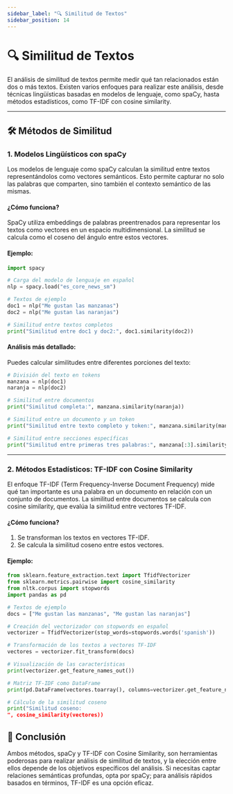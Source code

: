 ```yaml
---
sidebar_label: "🔍 Similitud de Textos"
sidebar_position: 14
---
```


# 🔍 Similitud de Textos

El análisis de similitud de textos permite medir qué tan relacionados están dos o más textos. Existen varios enfoques para realizar este análisis, desde técnicas lingüísticas basadas en modelos de lenguaje, como spaCy, hasta métodos estadísticos, como TF-IDF con cosine similarity.

---

## 🛠️ Métodos de Similitud

### 1. **Modelos Lingüísticos con spaCy**

Los modelos de lenguaje como spaCy calculan la similitud entre textos representándolos como vectores semánticos. Esto permite capturar no solo las palabras que comparten, sino también el contexto semántico de las mismas.

#### ¿Cómo funciona?

SpaCy utiliza embeddings de palabras preentrenados para representar los textos como vectores en un espacio multidimensional. La similitud se calcula como el coseno del ángulo entre estos vectores.

#### Ejemplo:

```python
import spacy

# Carga del modelo de lenguaje en español
nlp = spacy.load("es_core_news_sm")

# Textos de ejemplo
doc1 = nlp("Me gustan las manzanas")
doc2 = nlp("Me gustan las naranjas")

# Similitud entre textos completos
print("Similitud entre doc1 y doc2:", doc1.similarity(doc2))
```

#### Análisis más detallado:

Puedes calcular similitudes entre diferentes porciones del texto:

```python title="Similitud entre secciones específicas"
# División del texto en tokens
manzana = nlp(doc1)
naranja = nlp(doc2)

# Similitud entre documentos
print("Similitud completa:", manzana.similarity(naranja))

# Similitud entre un documento y un token
print("Similitud entre texto completo y token:", manzana.similarity(manzana[0]))

# Similitud entre secciones específicas
print("Similitud entre primeras tres palabras:", manzana[:3].similarity(naranja[:3]))
```

---

### 2. **Métodos Estadísticos: TF-IDF con Cosine Similarity**

El enfoque TF-IDF (Term Frequency-Inverse Document Frequency) mide qué tan importante es una palabra en un documento en relación con un conjunto de documentos. La similitud entre documentos se calcula con cosine similarity, que evalúa la similitud entre vectores TF-IDF.

#### ¿Cómo funciona?

1. Se transforman los textos en vectores TF-IDF.
2. Se calcula la similitud coseno entre estos vectores.

#### Ejemplo:

```python title="TF-IDF con Cosine Similarity"
from sklearn.feature_extraction.text import TfidfVectorizer
from sklearn.metrics.pairwise import cosine_similarity
from nltk.corpus import stopwords
import pandas as pd

# Textos de ejemplo
docs = ["Me gustan las manzanas", "Me gustan las naranjas"]

# Creación del vectorizador con stopwords en español
vectorizer = TfidfVectorizer(stop_words=stopwords.words('spanish'))

# Transformación de los textos a vectores TF-IDF
vectores = vectorizer.fit_transform(docs)

# Visualización de las características
print(vectorizer.get_feature_names_out())

# Matriz TF-IDF como DataFrame
print(pd.DataFrame(vectores.toarray(), columns=vectorizer.get_feature_names_out()))

# Cálculo de la similitud coseno
print("Similitud coseno:
", cosine_similarity(vectores))
```

## 🚀 Conclusión

Ambos métodos, spaCy y TF-IDF con Cosine Similarity, son herramientas poderosas para realizar análisis de similitud de textos, y la elección entre ellos depende de los objetivos específicos del análisis. Si necesitas captar relaciones semánticas profundas, opta por spaCy; para análisis rápidos basados en términos, TF-IDF es una opción eficaz.
